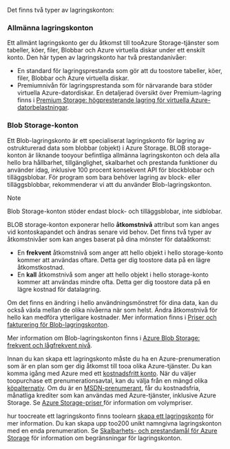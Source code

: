 Det finns två typer av lagringskonton:

### <a name="general-purpose-storage-accounts"></a>Allmänna lagringskonton
Ett allmänt lagringskonto ger du åtkomst till tooAzure Storage-tjänster som tabeller, köer, filer, Blobbar och Azure virtuella diskar under ett enskilt konto. Den här typen av lagringskonto har två prestandanivåer:

* En standard för lagringsprestanda som gör att du toostore tabeller, köer, filer, Blobbar och Azure virtuella diskar.
* Premiumnivån för lagringsprestanda som för närvarande bara stöder virtuella Azure-datordiskar. En detaljerad översikt över Premium-lagring finns i [Premium Storage: högpresterande lagring för virtuella Azure-datorbelastningar](../articles/storage/common/storage-premium-storage.md).

### <a name="blob-storage-accounts"></a>Blob Storage-konton
Ett Blob-lagringskonto är ett specialiserat lagringskonto för lagring av ostrukturerad data som blobbar (objekt) i Azure Storage. BLOB storage-konton är liknande tooyour befintliga allmänna lagringskonton och dela alla hello bra hållbarhet, tillgänglighet, skalbarhet och prestanda funktioner du använder idag, inklusive 100 procent konsekvent API för blockblobar och tilläggsblobar. För program som bara behöver lagring av block- eller tilläggsblobbar, rekommenderar vi att du använder Blob-lagringskonton.

> [!NOTE]
> Blob Storage-konton stöder endast block- och tilläggsblobar, inte sidblobar.
> 
> 

BLOB storage-konton exponerar hello **åtkomstnivå** attribut som kan anges vid kontoskapandet och ändras senare vid behov. Det finns två typer av åtkomstnivåer som kan anges baserat på dina mönster för dataåtkomst:

* En **frekvent** åtkomstnivå som anger att hello objekt i hello storage-konto kommer att användas oftare. Detta ger dig toostore data på en lägre åtkomstkostnad.
* En **kall** åtkomstnivå som anger att hello objekt i hello storage-konto kommer att användas mindre ofta. Detta ger dig toostore data på en lägre kostnad för datalagring.

Om det finns en ändring i hello användningsmönstret för dina data, kan du också växla mellan de olika nivåerna när som helst. Ändra åtkomstnivå för hello kan medföra ytterligare kostnader. Mer information finns i [Priser och fakturering för Blob-lagringskonton](../articles/storage/blobs/storage-blob-storage-tiers.md#pricing-and-billing).

Mer information om Blob-lagringskonton finns i [Azure Blob Storage: frekvent och lågfrekvent nivå](../articles/storage/blobs/storage-blob-storage-tiers.md).

Innan du kan skapa ett lagringskonto måste du ha en Azure-prenumeration som är en plan som ger dig åtkomst till tooa olika Azure-tjänster. Du kan komma igång med Azure med ett [kostnadsfritt konto](https://azure.microsoft.com/pricing/free-trial/). När du väljer toopurchase ett prenumerationsavtal, kan du välja från en mängd olika [köpalternativ](https://azure.microsoft.com/pricing/purchase-options/). Om du är en [MSDN-prenumerant](https://azure.microsoft.com/pricing/member-offers/msdn-benefits-details/), får du kostnadsfria, månatliga krediter som kan användas med Azure-tjänster, inklusive Azure Storage. Se [Azure Storage-priser ](https://azure.microsoft.com/pricing/details/storage/) för information om volympriser.

hur toocreate ett lagringskonto finns toolearn [skapa ett lagringskonto](../articles/storage/common/storage-create-storage-account.md#create-a-storage-account) för mer information. Du kan skapa upp too200 unikt namngivna lagringskonton med en enda prenumeration. Se [Skalbarhets- och prestandamål för Azure Storage](../articles/storage/common/storage-scalability-targets.md) för information om begränsningar för lagringskonton.

